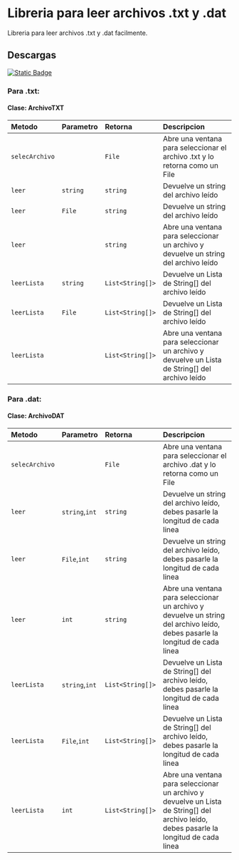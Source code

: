 # Libreria para leer archivos .txt y .dat

Libreria para leer archivos .txt y .dat facilmente.

## Descargas

[![Static Badge](https://img.shields.io/badge/Descargar-.jar-green.svg)](https://github.com/PaoloESAN/LibreriaArchivos/releases/download/release-final/LibreriaArchivos.jar)

### Para .txt:

#### Clase: ArchivoTXT
| Metodo      | Parametro| Retorna          | Descripcion    |
| :--------   | :------- | :------------    | :--------------|
| `selecArchivo`|  | `File`         | Abre una ventana para seleccionar el archivo .txt y lo retorna como un File|
| `leer`      | `string` | `string`         | Devuelve un string del archivo leído|
| `leer`      | `File` | `string`         | Devuelve un string del archivo leído|
| `leer`      |  | `string`         | Abre una ventana para seleccionar un archivo y devuelve un string del archivo leído|
| `leerLista` | `string` | `List<String[]>` | Devuelve un Lista de String[] del archivo leído|
| `leerLista` | `File` | `List<String[]>` | Devuelve un Lista de String[] del archivo leído|
| `leerLista` |  | `List<String[]>` | Abre una ventana para seleccionar un archivo y devuelve un Lista de String[] del archivo leído|

### Para .dat:

#### Clase: ArchivoDAT
| Metodo      | Parametro| Retorna          | Descripcion    |
| :--------   | :------- | :------------    | :--------------|
| `selecArchivo`|  | `File`         | Abre una ventana para seleccionar el archivo .dat y lo retorna como un File|
| `leer`      | `string`,`int` | `string`         | Devuelve un string del archivo leído, debes pasarle la longitud de cada linea|
| `leer`      | `File`,`int` | `string`         | Devuelve un string del archivo leído, debes pasarle la longitud de cada linea|
| `leer`      | `int` | `string`         | Abre una ventana para seleccionar un archivo y devuelve un string del archivo leído, debes pasarle la longitud de cada linea|
| `leerLista` | `string`,`int` | `List<String[]>` | Devuelve un Lista de String[] del archivo leído, debes pasarle la longitud de cada linea|
| `leerLista` | `File`,`int` | `List<String[]>` | Devuelve un Lista de String[] del archivo leído, debes pasarle la longitud de cada linea|
| `leerLista` | `int` | `List<String[]>` | Abre una ventana para seleccionar un archivo y devuelve un Lista de String[] del archivo leído, debes pasarle la longitud de cada linea|
